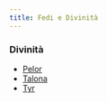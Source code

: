 ```yaml
---
title: Fedi e Divinità
---
```

### Divinità
- [Pelor](https://forgottenrealms.fandom.com/wiki/Pelor)
- [Talona](https://forgottenrealms.fandom.com/wiki/Talona)
- [Tyr](https://forgottenrealms.fandom.com/wiki/Tyr)
